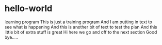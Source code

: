 # hello-world
learning program
This is just a training program 
And I am putting in text to see what is happening 
And this is another bit of text to test the plan 
And this little bit of extra stuff is great
Hi here we go and off to the next section 
Good bye.....
